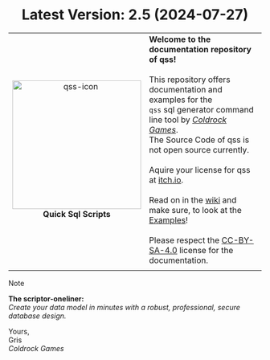 <h1 align="center">Latest Version: 2.5 (2024-07-27)</h1>

|||
|:-:|---|
|<img width="256" height="256" alt="qss-icon" src="https://github.com/user-attachments/assets/d5ec4264-1535-4798-aa68-a92e7ed50a0e" /><br/>**Quick Sql Scripts**|**Welcome to the documentation repository of qss!**<br/><br/>This repository offers documentation and examples for the<br/>`qss` sql generator command line tool by _[Coldrock Games](https://www.coldrock.games/)_.<br/>The Source Code of qss is not open source currently.<br/><br/>Aquire your license for qss at [itch.io](https://grisgram.itch.io/qss-quick-sql-scripts).<br/><br/>Read on in the [wiki](https://github.com/coldrockgames/doc-qss/wiki) and make sure, to look at the [Examples](https://github.com/coldrockgames/doc-qss/wiki/Examples)!<br/><br/>Please respect the [CC-BY-SA-4.0](https://creativecommons.org/licenses/by-sa/4.0/) license for the documentation.|
|||

> [!NOTE]
> **The scriptor-oneliner:**\
> _Create your data model in minutes with a robust, professional, secure database design._

Yours,\
Gris\
_Coldrock Games_

